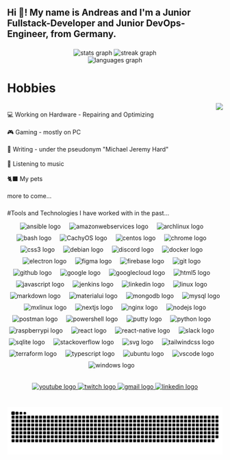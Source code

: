 <h2 align="left">Hi 👋! My name is Andreas and I'm a Junior Fullstack-Developer and Junior DevOps-Engineer, from Germany.</h2>

###

<div align="center"> 
<img src="https://github-readme-stats.vercel.app/api?username=AndiBruehl&hide_title=false&hide_rank=false&show_icons=true&include_all_commits=true&count_private=true&disable_animations=false&theme=dracula&locale=en&hide_border=false" height="150" alt="stats graph" />
<img src="https://github-readme-streak-stats.herokuapp.com/?user=AndiBruehl&theme=dracula&hide_border=false" height="150" alt="streak graph" /> 
<br/> 
<img src="https://github-readme-stats.vercel.app/api/top-langs?username=AndiBruehl&locale=en&hide_title=false&layout=compact&card_width=320&langs_count=5&theme=dracula&hide_border=false" height="150" alt="languages graph" /> 
</div>

###

###

# Hobbies
<img align="right" height="150" src="https://media.tenor.com/y2JXkY1pXkwAAAAC/cat-computer.gif"  />
<br>💻 Working on Hardware -  Repairing and Optimizing<br/>
<br>🎮 Gaming - mostly on PC </br>
<br>📖 Writing - under the pseudonym "Michael Jeremy Hard"</br>
<br>🎵 Listening to music </br>
<br>🐈‍⬛ My pets </br>
<br>more to come... </br>

###

#Tools and Technologies I have worked with in the past...

<div align="center">
  <img src="https://img.icons8.com/?size=256&id=SJNUZD3A4el4&format=png" height="30" alt="ansible logo" style="margin-bottom: 10px;" />
  <img width="12" />
  <img src="https://img.icons8.com/?size=256&id=33039&format=png" height="30" alt="amazonwebservices logo" style="margin-bottom: 10px;" />
  <img width="12" />
  <img src="https://cdn.simpleicons.org/archlinux" height="30" alt="archlinux logo" style="margin-bottom: 10px;" />
  <img width="12" />
  <img src="https://img.icons8.com/?size=256&id=50ZQHdJTmPqw&format=png" height="30" alt="bash logo" style="margin-bottom: 10px;" />
  <img width="12" />
  <img src="https://upload.wikimedia.org/wikipedia/commons/b/b8/CachyOS_Logo.svg" height="30" alt="CachyOS logo" style="margin-bottom: 10px;" />
  <img width="12" />
  <img src="https://cdn.simpleicons.org/centos" height="30" alt="centos logo" style="margin-bottom: 10px;" />
  <img width="12" />
  <img src="https://cdn.jsdelivr.net/gh/devicons/devicon/icons/chrome/chrome-original.svg" height="30" alt="chrome logo" style="margin-bottom: 10px;" />
  <img width="12" />
  <img src="https://skillicons.dev/icons?i=css" height="30" alt="css3 logo" style="margin-bottom: 10px;" />
  <img width="12" />
  <img src="https://cdn.simpleicons.org/debian" height="30" alt="debian logo" style="margin-bottom: 10px;" />
  <img width="12" />
  <img src="https://skillicons.dev/icons?i=discord" height="30" alt="discord logo" style="margin-bottom: 10px;" />
  <img width="12" />
  <img src="https://skillicons.dev/icons?i=docker" height="30" alt="docker logo" style="margin-bottom: 10px;" />
  <img width="12" />
  <img src="https://cdn.jsdelivr.net/gh/devicons/devicon/icons/electron/electron-original.svg" height="30" alt="electron logo" style="margin-bottom: 10px;" />
  <img width="12" />
  <img src="https://cdn.jsdelivr.net/gh/devicons/devicon/icons/figma/figma-original.svg" height="30" alt="figma logo" style="margin-bottom: 10px;" />
  <img width="12" />
  <img src="https://cdn.jsdelivr.net/gh/devicons/devicon/icons/firebase/firebase-plain.svg" height="30" alt="firebase logo" style="margin-bottom: 10px;" />
  <img width="12" />
  <img src="https://img.icons8.com/?size=256&id=20906&format=png" height="30" alt="git logo" style="margin-bottom: 10px;" />
  <img width="12" />
  <img src="https://cdn0.iconfinder.com/data/icons/free-social-media-set/24/github-512.png" height="30" alt="github logo" style="margin-bottom: 10px;" />
  <img width="12" />
  <img src="https://cdn.jsdelivr.net/gh/devicons/devicon/icons/google/google-original.svg" height="30" alt="google logo" style="margin-bottom: 10px;" />
  <img width="12" />
  <img src="https://cdn.jsdelivr.net/gh/devicons/devicon/icons/googlecloud/googlecloud-original.svg" height="30" alt="googlecloud logo" style="margin-bottom: 10px;" />
  <img width="12" />
  <img src="https://skillicons.dev/icons?i=html" height="30" alt="html5 logo" style="margin-bottom: 10px;" />
  <img width="12" />
  <img src="https://skillicons.dev/icons?i=js" height="30" alt="javascript logo" style="margin-bottom: 10px;" />
  <img width="12" />
  <img src="https://upload.wikimedia.org/wikipedia/commons/e/e9/Jenkins_logo.svg" height="30" alt="jenkins logo" style="margin-bottom: 10px;" />
  <img width="12" />
  <img src="https://cdn.jsdelivr.net/gh/devicons/devicon/icons/linkedin/linkedin-original.svg" height="30" alt="linkedin logo" style="margin-bottom: 10px;" />
  <img width="12" />
  <img src="https://cdn.jsdelivr.net/gh/devicons/devicon/icons/linux/linux-original.svg" height="30" alt="linux logo" style="margin-bottom: 10px;" />
  <img width="12" />
  <img src="https://cdn.iconscout.com/icon/premium/png-512-thumb/markdown-4887934-4072470.png?f=webp&w=256" height="30" alt="markdown logo" style="margin-bottom: 10px;" />
  <img width="12" />
  <img src="https://cdn.jsdelivr.net/gh/devicons/devicon/icons/materialui/materialui-original.svg" height="30" alt="materialui logo" style="margin-bottom: 10px;" />
  <img width="12" />
  <img src="https://cdn.jsdelivr.net/gh/devicons/devicon/icons/mongodb/mongodb-original.svg" height="30" alt="mongodb logo" style="margin-bottom: 10px;" />
  <img width="12" />
  <img src="https://cdn.jsdelivr.net/gh/devicons/devicon/icons/mysql/mysql-original.svg" height="30" alt="mysql logo" style="margin-bottom: 10px;" />
  <img width="12" />
  <img src="https://cdn.iconscout.com/icon/free/png-512/free-mx-linux-9132658-7417087.png?f=webp&w=256" height="30" alt="mxlinux logo" style="margin-bottom: 10px;" />
  <img width="12" />
  <img src="https://img.icons8.com/?size=256&id=MWiBjkuHeMVq&format=png" height="30" alt="nextjs logo" style="margin-bottom: 10px;" />
  <img width="12" />
  <img src="https://cdn.jsdelivr.net/gh/devicons/devicon/icons/nginx/nginx-original.svg" height="30" alt="nginx logo" style="margin-bottom: 10px;" />
  <img width="12" />
  <img src="https://cdn.jsdelivr.net/gh/devicons/devicon/icons/nodejs/nodejs-original.svg" height="30" alt="nodejs logo" style="margin-bottom: 10px;" />
  <img width="12" />
  <img src="https://skillicons.dev/icons?i=postman" height="30" alt="postman logo" style="margin-bottom: 10px;" />
  <img width="12" />
  <img src="https://img.icons8.com/?size=256&id=1aLOSMCcgWFr&format=png" height="30" alt="powershell logo" style="margin-bottom: 10px;" />
  <img width="12" />
  <img src="https://cdn.jsdelivr.net/gh/devicons/devicon/icons/putty/putty-original.svg" height="30" alt="putty logo" style="margin-bottom: 10px;" />
  <img width="12" />
  <img src="https://img.icons8.com/?size=256&id=13441&format=png" height="30" alt="python logo" style="margin-bottom: 10px;" />
  <img width="12" />
  <img src="https://cdn.jsdelivr.net/gh/devicons/devicon/icons/raspberrypi/raspberrypi-original.svg" height="30" alt="raspberrypi logo" style="margin-bottom: 10px;" />
  <img width="12" />
  <img src="https://cdn.jsdelivr.net/gh/devicons/devicon/icons/react/react-original.svg" height="30" alt="react logo" style="margin-bottom: 10px;" />
    <img width="12" />
  <img src="https://cdn.worldvectorlogo.com/logos/react-native-1.svg" height="30" alt="react-native logo" style="margin-bottom: 10px;" />
  <img width="12" />
  <img src="https://cdn.jsdelivr.net/gh/devicons/devicon/icons/slack/slack-original.svg" height="30" alt="slack logo" style="margin-bottom: 10px;" />
  <img width="12" />
  <img src="https://skillicons.dev/icons?i=sqlite" height="30" alt="sqlite logo" style="margin-bottom: 10px;" />
  <img width="12" />
  <img src="https://img.icons8.com/?size=256&id=13955&format=png" height="30" alt="stackoverflow logo" style="margin-bottom: 10px;" />
  <img width="12" />
  <img src="https://cdn.iconscout.com/icon/premium/png-512-thumb/svg-11-81433.png?f=webp&w=256" height="30" alt="svg logo" style="margin-bottom: 10px;" />
  <img width="12" />
  <img src="https://cdn.simpleicons.org/tailwindcss/06B6D4" height="30" alt="tailwindcss logo" style="margin-bottom: 10px;" />
  <img width="12" />
  <img src="https://cdn.jsdelivr.net/gh/devicons/devicon/icons/terraform/terraform-original.svg" height="30" alt="terraform logo" style="margin-bottom: 10px;" />
  <img width="12" />
  <img src="https://skillicons.dev/icons?i=ts" height="30" alt="typescript logo" style="margin-bottom: 10px;" />
  <img width="12" />
  <img src="https://cdn.simpleicons.org/ubuntu/E95420" height="30" alt="ubuntu logo" style="margin-bottom: 10px;" />
  <img width="12" />
  <img src="https://cdn.jsdelivr.net/gh/devicons/devicon/icons/vscode/vscode-original.svg" height="30" alt="vscode logo" style="margin-bottom: 10px;" />
  <img width="12" />
  <img src="https://img.icons8.com/?size=256&id=TuXN3JNUBGOT&format=png" height="30" alt="windows logo" style="margin-bottom: 10px;" />
  <img width="12" />
</div>


###

<div align="center">
  <a href="andreasbruehldev" target="_blank">
    <img src="https://img.shields.io/static/v1?message=Youtube&logo=youtube&label=&color=FF0000&logoColor=white&labelColor=&style=for-the-badge" height="35" alt="youtube logo"  />
  </a>
  <a href="https://www.twitch.tv/tigersoul89" target="_blank">
    <img src="https://img.shields.io/static/v1?message=Twitch&logo=twitch&label=&color=9146FF&logoColor=white&labelColor=&style=for-the-badge" height="35" alt="twitch logo"  />
  </a>
  <a href="a.bruehl2019@gmail.com" target="_blank">
    <img src="https://img.shields.io/static/v1?message=Gmail&logo=gmail&label=&color=D14836&logoColor=white&labelColor=&style=for-the-badge" height="35" alt="gmail logo"  />
  </a>
  <a href="https://www.linkedin.com/in/andreas-br%C3%BChl/" target="_blank">
    <img src="https://img.shields.io/static/v1?message=LinkedIn&logo=linkedin&label=&color=0077B5&logoColor=white&labelColor=&style=for-the-badge" height="35" alt="linkedin logo"  />
  </a>
</div>

###

<br clear="both">

<img src="https://raw.githubusercontent.com/AndiBruehl/AndiBruehl/output/snake.svg" alt="Snake animation" />

###
